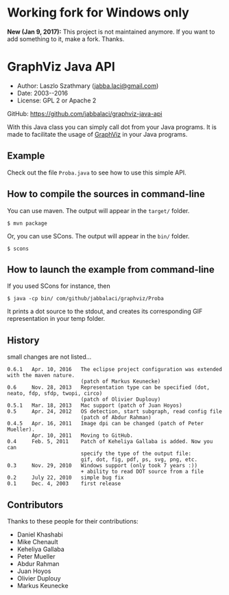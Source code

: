 # Working fork for Windows only

**New (Jan 9, 2017):** This project is not maintained anymore. If you want
to add something to it, make a fork. Thanks.

GraphViz Java API
=================

* Author:     Laszlo Szathmary (jabba.laci@gmail.com)
* Date:       2003--2016
* License:    GPL 2 or Apache 2

GitHub:     https://github.com/jabbalaci/graphviz-java-api


With this Java class you can simply call dot from your Java programs.
It is made to facilitate the usage of [GraphViz](http://www.graphviz.org/)
in your Java programs.

Example
-------
Check out the file `Proba.java` to see how to use this simple API.

How to compile the sources in command-line
------------------------------------------
You can use maven. The output will appear in the `target/` folder.

    $ mvn package

Or, you can use SCons. The output will appear in the `bin/` folder.

    $ scons

How to launch the example from command-line
-------------------------------------------
If you used SCons for instance, then

    $ java -cp bin/ com/github/jabbalaci/graphviz/Proba

It prints a dot source to the stdout, and creates its corresponding GIF
representation in your temp folder.


History
-------
small changes are not listed...

    0.6.1   Apr. 10, 2016   The eclipse project configuration was extended with the maven nature.
                            (patch of Markus Keunecke)
    0.6     Nov. 28, 2013   Representation type can be specified (dot, neato, fdp, sfdp, twopi, circo)
                            (patch of Olivier Duplouy)
    0.5.1   Mar. 18, 2013   Mac support (patch of Juan Hoyos)
    0.5     Apr. 24, 2012   OS detection, start subgraph, read config file
                            (patch of Abdur Rahman)
    0.4.5   Apr. 16, 2011   Image dpi can be changed (patch of Peter Mueller).
            Apr. 10, 2011   Moving to GitHub.
    0.4     Feb. 5, 2011    Patch of Keheliya Gallaba is added. Now you can
                            specify the type of the output file:
                            gif, dot, fig, pdf, ps, svg, png, etc.
    0.3     Nov. 29, 2010   Windows support (only took 7 years :))
                            + ability to read DOT source from a file
    0.2     July 22, 2010   simple bug fix
    0.1     Dec. 4, 2003    first release


Contributors
------------
Thanks to these people for their contributions:

* Daniel Khashabi
* Mike Chenault
* Keheliya Gallaba
* Peter Mueller
* Abdur Rahman
* Juan Hoyos
* Olivier Duplouy
* Markus Keunecke
